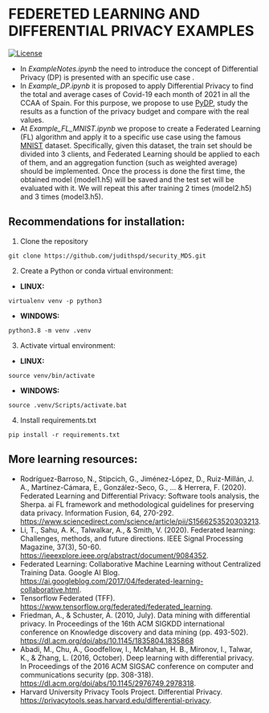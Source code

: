 # FEDERETED LEARNING AND DIFFERENTIAL PRIVACY EXAMPLES
[![License](https://img.shields.io/badge/License-Apache_2.0-blue.svg)](https://github.com/judithspd/security_MDS/blob/master/LICENSE) 

- In *ExampleNotes.ipynb* the need to introduce the concept of Differential Privacy (DP) is presented with an specific use case . 
- In *Example_DP.ipynb* it is proposed to apply Differential Privacy to find the total and average cases of Covid-19 each month of 2021 in all the CCAA of Spain. For this purpose, we propose to use [PyDP](https://github.com/OpenMined/PyDP), study the results as a function of the privacy budget and compare with the real values.
- At *Example_FL_MNIST.ipynb* we propose to create a Federated Learning (FL) algorithm and apply it to a specific use case using the famous [MNIST](https://keras.io/api/datasets/mnist/) dataset. Specifically, given this dataset, the train set should be divided into 3 clients, and Federated Learning should be applied to each of them, and an aggregation function (such as weighted average) should be implemented. Once the process is done the first time, the obtained model (model1.h5) will be saved and the test set will be evaluated with it. We will repeat this after training 2 times (model2.h5) and 3 times (model3.h5).

## Recommendations for installation:
1. Clone the repository
```
git clone https://github.com/judithspd/security_MDS.git
```
2. Create a Python or conda virtual environment:
  - **LINUX:**
  ```
  virtualenv venv -p python3
  ```
  - **WINDOWS:**
  ```
  python3.8 -m venv .venv
  ```
3. Activate virtual environment:
  - **LINUX:**
  ```
  source venv/bin/activate
  ```
  - **WINDOWS:**
  ```
  source .venv/Scripts/activate.bat
  ```
4. Install requirements.txt
```
pip install -r requirements.txt
```

## More learning resources:
- Rodríguez-Barroso, N., Stipcich, G., Jiménez-López, D., Ruiz-Millán, J. A., Martínez-Cámara, E., González-Seco, G., ... & Herrera, F. (2020). Federated Learning and Differential Privacy: Software tools analysis, the Sherpa. ai FL framework and methodological guidelines for preserving data privacy. Information Fusion, 64, 270-292. https://www.sciencedirect.com/science/article/pii/S1566253520303213.
- Li, T., Sahu, A. K., Talwalkar, A., & Smith, V. (2020). Federated learning: Challenges, methods, and future directions. IEEE Signal Processing Magazine, 37(3), 50-60. https://ieeexplore.ieee.org/abstract/document/9084352. 
- Federated Learning: Collaborative Machine Learning without Centralized Training Data. Google AI Blog. https://ai.googleblog.com/2017/04/federated-learning-collaborative.html.
- Tensorflow Federated (TFF). https://www.tensorflow.org/federated/federated_learning.
- Friedman, A., & Schuster, A. (2010, July). Data mining with differential privacy. In Proceedings of the 16th ACM SIGKDD international conference on Knowledge discovery and data mining (pp. 493-502). https://dl.acm.org/doi/abs/10.1145/1835804.1835868
- Abadi, M., Chu, A., Goodfellow, I., McMahan, H. B., Mironov, I., Talwar, K., & Zhang, L. (2016, October). Deep learning with differential privacy. In Proceedings of the 2016 ACM SIGSAC conference on computer and communications security (pp. 308-318). https://dl.acm.org/doi/abs/10.1145/2976749.2978318. 
- Harvard University Privacy Tools Project. Differential Privacy. https://privacytools.seas.harvard.edu/differential-privacy.

